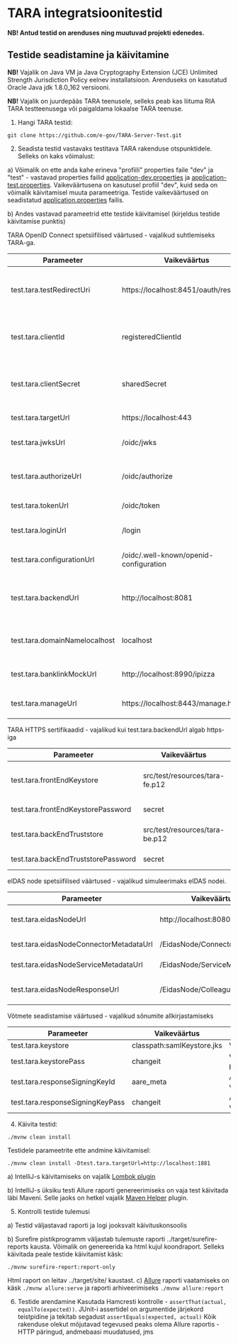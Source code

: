 # TARA integratsioonitestid

**NB! Antud testid on arenduses ning  muutuvad projekti edenedes.**

## Testide seadistamine ja käivitamine

**NB!** Vajalik on Java VM ja Java Cryptography Extension (JCE) Unlimited Strength Jurisdiction Policy eelnev installatsioon. Arenduseks on kasutatud Oracle Java jdk 1.8.0_162 versiooni.

**NB!** Vajalik on juurdepääs TARA teenusele, selleks peab kas liituma RIA TARA testteenusega või paigaldama lokaalse TARA teenuse.

1. Hangi TARA testid:

 `git clone https://github.com/e-gov/TARA-Server-Test.git`

2. Seadista testid vastavaks testitava TARA rakenduse otspunktidele. Selleks on kaks võimalust:

a) Võimalik on ette anda kahe erineva "profiili" properties faile "dev" ja "test" - vastavad properties failid [application-dev.properties](https://github.com/e-gov/TARA-Server-Test/blob/master/src/test/resources/application-dev.properties) ja [application-test.properties](https://github.com/e-gov/TARA-Server-Test/blob/master/src/test/resources/application-test.properties). Vaikeväärtusena on kasutusel profiil "dev", kuid seda on võimalik käivitamisel muuta parameetriga. Testide vaikeväärtused on seadistatud [application.properties](https://github.com/e-gov/TARA-Server-Test/blob/master/src/test/resources/application.properties) failis.

b) Andes vastavad parameetrid ette testide käivitamisel (kirjeldus testide käivitamise punktis)

TARA OpenID Connect spetsiifilised väärtused - vajalikud suhtlemiseks TARA-ga.

| Parameeter | Vaikeväärtus | Kirjeldus |
|------------|--------------|-----------|
| test.tara.testRedirectUri | https://localhost:8451/oauth/response | TARA OpenID Connect teenuses registreeritud return URI. |
| test.tara.clientId | registeredClientId | TARA OpenID Connect teenuses registreeritud kliendi id. |
| test.tara.clientSecret | sharedSecret | TARA OpenID Connect teenuses registreeritud salajane "võti". |
| test.tara.targetUrl | https://localhost:443 | TARA teenuse URL. |
| test.tara.jwksUrl | /oidc/jwks | TARA OpenID Connect avaliku võtme otspunkt. |
| test.tara.authorizeUrl | /oidc/authorize | TARA autentimise alustamise otspunkt. |
| test.tara.tokenUrl | /oidc/token | TARA tokeni otspunkt. |
| test.tara.loginUrl | /login | TARA sisse logimise otspunkt. |
| test.tara.configurationUrl | /oidc/.well-known/openid-configuration | TARA konfiguratsiooni otspunkt. |
| test.tara.backendUrl | http://localhost:8081 | TARA Tomcati-i URL, vajalik ID-Kaardi sertifikaadi saatmiseks. |
| test.tara.domainNamelocalhost | localhost | TARA teenuse domeeni nimi, vajalik küpsise salvestamisel. |
| test.tara.banklinkMockUrl | http://localhost:8990/ipizza | Pangalingi mock teenuse URL |
| test.tara.manageUrl | https://localhost:8443/manage.html | TARA-Management teenuse URL |

TARA HTTPS sertifikaadid - vajalikud kui test.tara.backendUrl algab https-iga

| Parameeter | Vaikeväärtus | Kirjeldus |
|------------|--------------|-----------|
| test.tara.frontEndKeystore | src/test/resources/tara-fe.p12 | TARA front-end serveri HTTPS kliendisertifikaadi ja võtme asukoht. |
| test.tara.frontEndKeystorePassword | secret | Võtmehoidla parool. |
| test.tara.backEndTruststore | src/test/resources/tara-be.p12 | TARA back-end serveri HTTPS sertifikaat. |
| test.tara.backEndTruststorePassword | secret | Usalduslao parool. |

eIDAS node spetsiifilised väärtused - vajalikud simuleerimaks eIDAS nodei.

| Parameeter | Vaikeväärtus | Kirjeldus |
|------------|--------------|-----------|
| test.tara.eidasNodeUrl | http://localhost:8080 | TARA-ga ühendatud eIDAS nodei aadress. |
| test.tara.eidasNodeConnectorMetadataUrl | /EidasNode/ConnectorMetadata | Konnektorteenuse metadata url. |
| test.tara.eidasNodeServiceMetadataUrl | /EidasNode/ServiceMetadata | Proksiteenuse metadata url |
| test.tara.eidasNodeResponseUrl | /EidasNode/ColleagueResponse | eIDAS node-i tagasipöördumise url |

Võtmete seadistamise väärtused - vajalikud sõnumite allkirjastamiseks

| Parameeter | Vaikeväärtus | Kirjeldus |
|------------|--------------|-----------|
| test.tara.keystore | classpath:samlKeystore.jks | Võtmehoidla |
| test.tara.keystorePass | changeit | Võtmehoidla parool |
| test.tara.responseSigningKeyId | aare_meta | Allkirjastamise võtme id |
| test.tara.responseSigningKeyPass | changeit | Allkirjastamise võtme parool |

4. Käivita testid:

`./mvnw clean install`

Testidele parameetrite ette andmine käivitamisel:

`./mvnw clean install -Dtest.tara.targetUrl=http://localhost:1881`

a) IntelliJ-s käivitamiseks on vajalik [Lombok plugin](https://plugins.jetbrains.com/plugin/6317-lombok-plugin)

b) IntelliJ-s üksiku testi Allure raporti genereerimiseks on vaja test käivitada läbi Maveni. Selle jaoks on hetkel vajalik [Maven Helper](https://plugins.jetbrains.com/plugin/7179-maven-helper) plugin.

5. Kontrolli testide tulemusi

a) Testid väljastavad raporti ja logi jooksvalt käivituskonsoolis

b) Surefire pistikprogramm väljastab tulemuste raporti ../target/surefire-reports kausta. Võimalik on genereerida ka html kujul koondraport. Selleks käivitada peale testide käivitamist käsk:

`./mvnw surefire-report:report-only`

Html raport on leitav ../target/site/ kaustast.
c) [Allure](https://github.com/allure-framework/allure2) raporti vaatamiseks on käsk `./mvnw allure:serve` ja raporti arhiveerimiseks `./mvnw allure:report`


6. Testide arendamine
Kasutada Hamcresti kontrolle - `assertThat(actual, equalTo(expected))`. JUnit-i assertidel on argumentide järjekord teistpidine ja tekitab segadust `assertEquals(expected, actual)`
Kõik rakenduse olekut mõjutavad tegevused peaks olema Allure raportis - HTTP päringud, andmebaasi muudatused, jms
